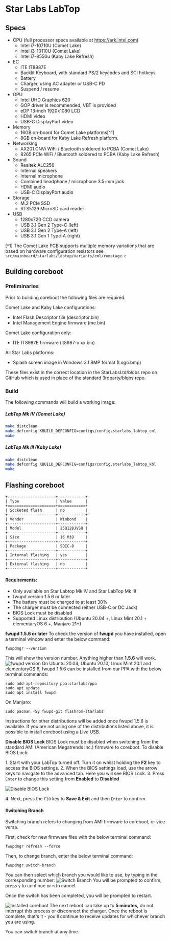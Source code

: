 # Star Labs LabTop

## Specs

- CPU (full processor specs available at https://ark.intel.com)
    - Intel i7-10710U (Comet Lake)
    - Intel i3-10110U (Comet Lake)
    - Intel i7-8550u  (Kaby Lake Refresh)
- EC
    - ITE IT8987E
    - Backlit Keyboard, with standard PS/2 keycodes and SCI hotkeys
    - Battery
    - Charger, using AC adapter or USB-C PD
    - Suspend / resume
- GPU
    - Intel UHD Graphics 620
    - GOP driver is recommended, VBT is provided
    - eDP 13-inch 1920x1080 LCD
    - HDMI video
    - USB-C DisplayPort video
- Memory
    - 16GB on-board for Comet Lake platforms[^1]
    - 8GB on-board for Kaby Lake Refresh platform.
- Networking
    - AX201 CNVi WiFi / Bluetooth soldered to PCBA (Comet Lake)
    - 8265 PCIe WiFi / Bluetooth soldered to PCBA (Kaby Lake Refresh)
- Sound
    - Realtek ALC256
    - Internal speakers
    - Internal microphone
    - Combined headphone / microphone 3.5-mm jack
    - HDMI audio
    - USB-C DisplayPort audio
- Storage
    - M.2 PCIe SSD
    - RTS5129 MicroSD card reader
- USB
    - 1280x720 CCD camera
    - USB 3.1 Gen 2 Type-C (left)
    - USB 3.1 Gen 2 Type-A (left)
    - USB 3.1 Gen 1 Type-A (right)

[^1] The Comet Lake PCB supports multiple memory variations that are based on hardware configuration resistors see `src/mainboard/starlabs/labtop/variants/cml/romstage.c`

## Building coreboot

### Preliminaries

Prior to building coreboot the following files are required:

Comet Lake and Kaby Lake configurations:
- Intel Flash Descriptor file (descriptor.bin)
- Intel Management Engine firmware (me.bin)

Comet Lake configuration only:
- ITE IT8987E firmware (it8987-x.xx.bin)

All Star Labs platforms:
- Splash screen image in Windows 3.1 BMP format (Logo.bmp)

These files exist in the correct location in the StarLabsLtd/blobs repo on GitHub which is used in place of the standard 3rdparty/blobs repo.

### Build

The following commands will build a working image:

##### LabTop Mk IV (Comet Lake)

```bash
make distclean
make defconfig KBUILD_DEFCONFIG=configs/config.starlabs_labtop_cml
make
```

##### LabTop Mk III (Kaby Lake)

```bash
make distclean
make defconfig KBUILD_DEFCONFIG=configs/config.starlabs_labtop_kbl
make
```

## Flashing coreboot

```eval_rst
+---------------------+------------+
| Type                | Value      |
+=====================+============+
| Socketed flash      | no         |
+---------------------+------------+
| Vendor              | Winbond    |
+---------------------+------------+
| Model               | 25Q128JVSQ |
+---------------------+------------+
| Size                | 16 MiB     |
+---------------------+------------+
| Package             | SOIC-8     |
+---------------------+------------+
| Internal flashing   | yes        |
+---------------------+------------+
| External flashing   | no         |
+---------------------+------------+
```
#### **Requirements:**

* Only available on Star Labtop Mk IV and Star LabTop Mk III
* fwupd version 1.5.6 or later
* The battery must be charged to at least 30%
* The charger must be connected (either USB-C or DC Jack)
* BIOS Lock must be disabled
* Supported Linux distribution (Ubuntu 20.04 +, Linux Mint 20.1 + elementaryOS 6 +, Manjaro 21+)

**fwupd 1.5.6 or later**
To check the version of **fwupd** you have installed, open a terminal window and enter the below command:

```
fwupdmgr --version
```

This will show the version number. Anything higher than **1.5.6** will work.
![fwupd version](https://cdn.shopify.com/s/files/1/2059/5897/files/fwupdV.png?v=1611136423)
On Ubuntu 20.04, Ubuntu 20.10, Linux Mint 20.1 and elementaryOS 6, fwupd 1.5.6 can be installed from our PPA with the below terminal commands:

```
sudo add-apt-repository ppa:starlabs/ppa
sudo apt update
sudo apt install fwupd
```

On Manjaro:

```
sudo pacman -Sy fwupd-git flashrom-starlabs
```

Instructions for other distributions will be added once fwupd 1.5.6 is available. If you are not using one of the distributions listed above, it is possible to install coreboot using a Live USB.

**Disable BIOS Lock**
BIOS Lock must be disabled when switching from the standard AMI (American Megatrends Inc.) firmware to coreboot. To disable BIOS Lock:

1\. Start with your LabTop turned off\. Turn it on whilst holding the **F2** key to access the BIOS settings.
2\. When the BIOS settings load, use the arrow keys to navigate to the advanced tab\. Here you will see BIOS Lock\.
3\. Press `Enter` to change this setting from **Enabled** to **Disabled**

![Disable BIOS Lock](https://cdn.shopify.com/s/files/1/2059/5897/files/IMG_20210120_094049709_1.jpg?v=1611139567)

4\. Next, press the `F10` key to **Save & Exit** and then `Enter` to confirm.

#### **Switching Branch**

Switching branch refers to changing from AMI firmware to coreboot, or vice versa.

First, check for new firmware files with the below terminal command:

```
fwupdmgr refresh --force
```

Then, to change branch, enter the below terminal command:

```
fwupdmgr switch-branch
```

You can then select which branch you would like to use, by typing in the corresponding number:
![Switch Branch](https://cdn.shopify.com/s/files/1/2059/5897/files/SwitchBranch.png?v=1611138496)
You will be prompted to confirm, press `y` to continue or `n` to cancel.

Once the switch has been completed, you will be prompted to restart.

![Installed coreboot](https://cdn.shopify.com/s/files/1/2059/5897/files/Complete.png?v=1611138934)
The next reboot can take up to **5 minutes,** do not interrupt this process or disconnect the charger. Once the reboot is complete, that's it - you'll continue to receive updates for whichever branch you are using.

You can switch branch at any time.
